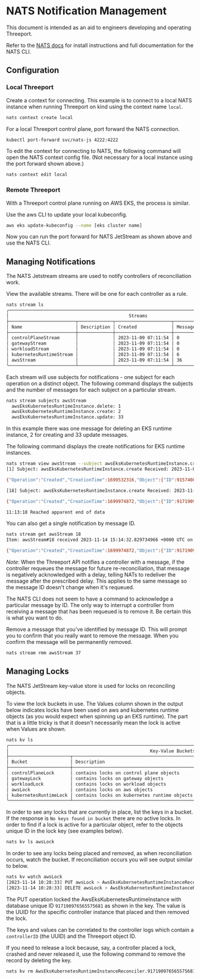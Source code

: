 # NATS Notification Management

This document is intended as an aid to engineers developing and operating
Threeport.

Refer to the [NATS docs](https://docs.nats.io/using-nats/nats-tools/nats_cli)
for install instructions and full documentation for the NATS CLI.

## Configuration

### Local Threeport

Create a context for connecting.  This example is to connect to a local NATS
instance when running Threeport on kind using the context name `local`.

```bash
nats context create local
```

For a local Threeport control plane, port forward the NATS connection.

```bash
kubectl port-forward svc/nats-js 4222:4222
```

To edit the context for connecting to NATS, the following command will open the
NATS context config file.  (Not necessary for a local instance using the port
forward shown above.)

```bash
nats context edit local
```

### Remote Threeport

With a Threeport control plane running on AWS EKS, the process is similar.

Use the aws CLI to update your local kubeconfig.

```bash
aws eks update-kubeconfig --name [eks cluster name]
```

Now you can run the port forward for NATS JetStream as shown above and use the
NATS CLI.

## Managing Notifications

The NATS Jetstream streams are used to notify controllers of reconciliation
work.

View the available streams.  There will be one for each controller as a rule.

```bash
nats stream ls
╭─────────────────────────────────────────────────────────────────────────────────────────────────╮
│                                             Streams                                             │
├─────────────────────────┬─────────────┬─────────────────────┬──────────┬─────────┬──────────────┤
│ Name                    │ Description │ Created             │ Messages │ Size    │ Last Message │
├─────────────────────────┼─────────────┼─────────────────────┼──────────┼─────────┼──────────────┤
│ controlPlaneStream      │             │ 2023-11-09 07:11:54 │ 0        │ 0 B     │ never        │
│ gatewayStream           │             │ 2023-11-09 07:11:54 │ 0        │ 0 B     │ never        │
│ workloadStream          │             │ 2023-11-09 07:11:54 │ 0        │ 0 B     │ never        │
│ kubernetesRuntimeStream │             │ 2023-11-09 07:11:54 │ 6        │ 8.9 KiB │ 35m21s       │
│ awsStream               │             │ 2023-11-09 07:11:54 │ 36       │ 73 KiB  │ 37m21s       │
╰─────────────────────────┴─────────────┴─────────────────────┴──────────┴─────────┴──────────────╯
```

Each stream will use subjects for notifications - one subject for each operation
on a distinct object.  The following command displays the subjects and the
number of messages for each subject on a particular stream.

```bash
nats stream subjects awsStream
  awsEksKubernetesRuntimeInstance.delete: 1
  awsEksKubernetesRuntimeInstance.create: 2
  awsEksKubernetesRuntimeInstance.update: 33
```

In this example there was one message for deleting an EKS runtime instance, 2
for creating and 33 update messages.

The following command displays the create notifications for EKS runtime
instances.

```bash
nats stream view awsStream --subject awsEksKubernetesRuntimeInstance.create
[1] Subject: awsEksKubernetesRuntimeInstance.create Received: 2023-11-09T07:18:36-05:00

{"Operation":"Created","CreationTime":1699532316,"Object":{"ID":915740806419742721,"CreatedAt":"2023-11-09T12:18:36.020403Z","UpdatedAt":"2023-11-09T12:18:36.020403Z","Name":"eks-remote-0","Reconciled":false,"CreationFailed":false,"InterruptReconciliation":false,"Region":"us-east-1","AwsEksKubernetesRuntimeDefinitionID":915740803044081665,"KubernetesRuntimeInstanceID":915740802923855873}}

[18] Subject: awsEksKubernetesRuntimeInstance.create Received: 2023-11-14T10:14:32-05:00

{"Operation":"Created","CreationTime":1699974872,"Object":{"ID":917190976565575681,"CreatedAt":"2023-11-14T15:14:32.828335Z","UpdatedAt":"2023-11-14T15:14:32.828335Z","Name":"eks-remote-1","Reconciled":false,"CreationFailed":false,"InterruptReconciliation":false,"Region":"us-east-1","AwsEksKubernetesRuntimeDefinitionID":915740803044081665,"KubernetesRuntimeInstanceID":917190976499875841}}

11:13:18 Reached apparent end of data
```

You can also get a single notification by message ID.

```bash
nats stream get awsStream 18
Item: awsStream#18 received 2023-11-14 15:14:32.829734966 +0000 UTC on Subject awsEksKubernetesRuntimeInstance.create

{"Operation":"Created","CreationTime":1699974872,"Object":{"ID":917190976565575681,"CreatedAt":"2023-11-14T15:14:32.828335Z","UpdatedAt":"2023-11-14T15:14:32.828335Z","Name":"eks-remote-1","Reconciled":false,"CreationFailed":false,"InterruptReconciliation":false,"Region":"us-east-1","AwsEksKubernetesRuntimeDefinitionID":915740803044081665,"KubernetesRuntimeInstanceID":917190976499875841}}
```

_Note_: When the Threeport API notifies a controller with a message, if the controller
requeues the message for future re-reconciliation, that message is negatively
acknowledged with a delay, telling NATs to redeliver the message after the
prescribed delay.  This applies to the same message so the message ID doesn't
change when it's requeued.

The NATS CLI does not seem to have a command to acknowledge a particular message
by ID.  The only way to interrupt a controller from receiving a message that has
been requeued is to remove it.  Be certain this is what you want to do.

Remove a message that you've identified by message ID.  This will prompt you to
confirm that you really want to remove the message.  When you confirm the
message will be permanently removed.

```bash
nats stream rmm awsStream 37
```

## Managing Locks

The NATS JetStream key-value store is used for locks on reconciling objects.

To view the lock buckets in use.  The Values column shown in the output below
indicates locks have been used on aws and kubernetes runtime objects (as you
would expect when spinning up an EKS runtime).  The part that is a little tricky
is that it doesn't necessarily mean the lock is active when Values are shown.

```bash
nats kv ls
╭───────────────────────────────────────────────────────────────────────────────────────────────────────────────────────────╮
│                                                     Key-Value Buckets                                                     │
├───────────────────────┬──────────────────────────────────────────────┬─────────────────────┬───────┬────────┬─────────────┤
│ Bucket                │ Description                                  │ Created             │ Size  │ Values │ Last Update │
├───────────────────────┼──────────────────────────────────────────────┼─────────────────────┼───────┼────────┼─────────────┤
│ controlPlaneLock      │ contains locks on control plane objects      │ 2023-11-09 12:12:24 │ 0 B   │ 0      │ never       │
│ gatewayLock           │ contains locks on gateway objects            │ 2023-11-09 12:12:19 │ 0 B   │ 0      │ never       │
│ workloadLock          │ contains locks on workload objects           │ 2023-11-09 12:12:06 │ 0 B   │ 0      │ never       │
│ awsLock               │ contains locks on aws objects                │ 2023-11-09 12:12:16 │ 137 B │ 1      │ 34.34s      │
│ kubernetesRuntimeLock │ contains locks on kubernetes runtime objects │ 2023-11-09 12:12:10 │ 145 B │ 1      │ 34.82s      │
╰───────────────────────┴──────────────────────────────────────────────┴─────────────────────┴───────┴────────┴─────────────╯
```

In order to see any locks that are currently in place, list the keys in a
bucket.  If the response is `No keys found in bucket` there are no active locks.
In order to find if a lock is active for a particular object, refer to the
objects unique ID in the lock key (see examples below).

```bash
nats kv ls awsLock
```

In order to see any locks being placed and removed, as when reconciliation
occurs, watch the bucket.  If reconciliation occurs you will see output similar
to below.

```bash
nats kv watch awsLock
[2023-11-14 10:28:33] PUT awsLock > AwsEksKubernetesRuntimeInstanceReconciler.917190976565575681: c75aacb0-328b-4ac5-b466-cf731016f605
[2023-11-14 10:28:33] DELETE awsLock > AwsEksKubernetesRuntimeInstanceReconciler.917190976565575681
```

The PUT operation locked the AwsEksKubernetesRuntimeInstance with database
unique ID `917190976565575681` as shown in the key.  The value is the UUID for
the specific controller instance that placed and then removed the lock.

The keys and values can be correlated to the controller logs which contain a
`controllerID` (the UUID) and the Threeport object ID.

If you need to release a lock because, say, a controller placed a lock, crashed
and never released it, use the following command to remove the record by
deleting the key.

```bash
nats kv rm AwsEksKubernetesRuntimeInstanceReconciler.917190976565575681
```

